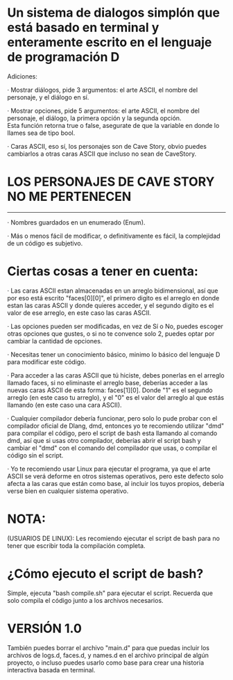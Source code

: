 # Un sistema de dialogos simplón que está basado en terminal y enteramente escrito en el lenguaje de programación D

Adiciones:

  · Mostrar diálogos, pide 3 argumentos: el arte ASCII, el nombre del personaje, y el diálogo en sí.<br>
  
  · Mostrar opciones, pide 5 argumentos: el arte ASCII, el nombre del personaje, el diálogo, la primera opción y la segunda opción.<br> Esta función retorna true o false, asegurate de que la variable en donde lo llames sea de tipo bool.<br>

  · Caras ASCII, eso sí, los personajes son de Cave Story, obvio puedes cambiarlos a otras caras ASCII que incluso no sean de CaveStory.<br>

  # LOS PERSONAJES DE CAVE STORY NO ME PERTENECEN

  <hr>

  · Nombres guardados en un enumerado (Enum).<br>

  · Más o menos fácil de modificar, o definitivamente es fácil, la complejidad de un código es subjetivo.<br>

 # Ciertas cosas a tener en cuenta:

  · Las caras ASCII estan almacenadas en un arreglo bidimensional, así que por eso está escrito "faces[0][0]", el primero digito es el arreglo en donde estan las caras ASCII y donde quieres acceder, y el segundo digito es el valor de ese arreglo, en este caso las caras ASCII.

  · Las opciones pueden ser modificadas, en vez de Sí o No, puedes escoger otras opciones que gustes, o si no te convence solo 2, puedes optar por cambiar la cantidad de opciones.

  · Necesitas tener un conocimiento básico, minimo lo básico del lenguaje D para modificar este código.

  · Para acceder a las caras ASCII que tú hiciste, debes ponerlas en el arreglo llamado faces, si no eliminaste el arreglo base, deberías acceder a las nuevas caras ASCII de esta forma: faces[1][0]. Donde "1" es el segundo arreglo (en este caso tu arreglo), y el "0" es el valor del arreglo al que estás llamando (en este caso una cara ASCII).

  ·  Cualquier compilador debería funcionar, pero solo lo pude probar con el compilador oficial de Dlang, dmd, entonces yo te recomiendo utilizar "dmd" para compilar el código, pero el script de bash esta llamando al comando dmd, así que si usas otro compilador, deberías abrir el script bash y cambiar el "dmd" con el comando del compilador que usas, o compilar el código sin el script.

  · Yo te recomiendo usar Linux para ejecutar el programa, ya que el arte ASCII se verá deforme en otros sistemas operativos, pero este defecto solo afecta a las caras que están como base, al incluir los tuyos propios, debería verse bien en cualquier sistema operativo.

# NOTA:

(USUARIOS DE LINUX): Les recomiendo ejecutar el script de bash para no tener que escribir toda la compilación completa.<br>

# ¿Cómo ejecuto el script de bash?

Simple, ejecuta "bash compile.sh" para ejecutar el script. Recuerda que solo compila el código junto a los archivos necesarios.

# VERSIÓN 1.0

También puedes borrar el archivo "main.d" para que puedas incluir los archivos de logs.d, faces.d, y names.d en el archivo principal de algún proyecto, o incluso puedes usarlo como base para crear una historia interactiva basada en terminal.
